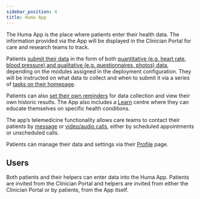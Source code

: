 ```yaml
---
sidebar_position: 4
title: Huma App
---
```

The Huma App is the place where patients enter their health data. The information provided via the App will be displayed in the Clinician Portal for care and research teams to track. 

Patients [submit their data](./features/entering-your-health-data.md) in the form of both [quantitative (e.g. heart rate, blood pressure) and qualitative (e.g. questionnaires, photos) data](./features/track-modules.md), depending on the modules assigned in the deployment configuration. They will be instructed on what data to collect and when to submit it via a series of [tasks on their homepage](./features/to-dos.md). 

Patients can also [set their own reminders](./features/setting-reminders.md) for data collection and view their own historic results. The App also includes a [Learn](./features/learn.md) centre where they can educate themselves on specific health conditions. 

The app’s telemedicine functionality allows care teams to contact their patients by [message](./features/messages.md) or [video/audio calls](./features/calls-and-appointments.md), either by scheduled appointments or unscheduled calls.

Patients can manage their data and settings via their [Profile](./getting-started/personal-information-account-settings.md) page.

## Users
Both patients and their helpers can enter data into the Huma App. Patients are invited from the Clinician Portal and helpers are invited from either the Clinician Portal or by patients, from the App itself.
